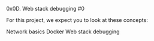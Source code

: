 0x0D. Web stack debugging #0

For this project, we expect you to look at these concepts:

Network basics
Docker
Web stack debugging
